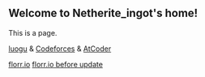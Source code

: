 ## Welcome to Netherite_ingot's home!

This is a page.

[luogu](https://luogu.com.cn) & [Codeforces](https://codeforces.com) & [AtCoder](https://atcoder.jp)

[florr.io](https://florr.io) [florr.io before update](https://static.florr.io/old/)
